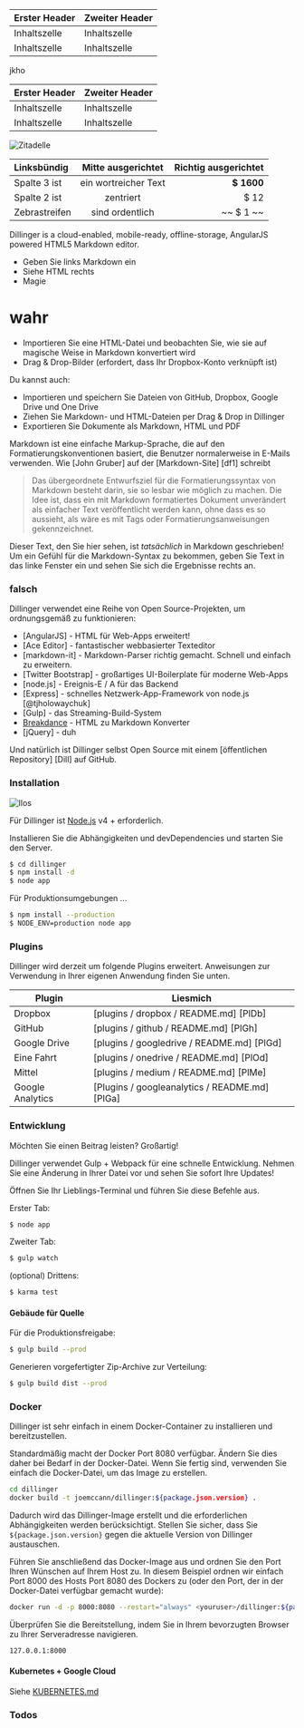 Erster Header | Zweiter Header
--- | ---
Inhaltszelle | Inhaltszelle
Inhaltszelle | Inhaltszelle

jkho

Erster Header | Zweiter Header
--- | ---
Inhaltszelle | Inhaltszelle
Inhaltszelle | Inhaltszelle

![Zitadelle](https://vignette.wikia.nocookie.net/masseffect/images/d/d7/MassEffect2Citadel.jpg/revision/latest?cb=20100721191415)

Linksbündig | Mitte ausgerichtet | Richtig ausgerichtet
:-- | :-: | --:
Spalte 3 ist | ein wortreicher Text | **$ 1600**
Spalte 2 ist | zentriert | $ 12
Zebrastreifen | sind ordentlich | ~~ $ 1 ~~

Dillinger is a cloud-enabled, mobile-ready, offline-storage, AngularJS powered HTML5 Markdown editor.

- Geben Sie links Markdown ein
- Siehe HTML rechts
- Magie

# wahr

- Importieren Sie eine HTML-Datei und beobachten Sie, wie sie auf magische Weise in Markdown konvertiert wird
- Drag &amp; Drop-Bilder (erfordert, dass Ihr Dropbox-Konto verknüpft ist)

Du kannst auch:

- Importieren und speichern Sie Dateien von GitHub, Dropbox, Google Drive und One Drive
- Ziehen Sie Markdown- und HTML-Dateien per Drag &amp; Drop in Dillinger
- Exportieren Sie Dokumente als Markdown, HTML und PDF

Markdown ist eine einfache Markup-Sprache, die auf den Formatierungskonventionen basiert, die Benutzer normalerweise in E-Mails verwenden. Wie [John Gruber] auf der [Markdown-Site] [df1] schreibt

> Das übergeordnete Entwurfsziel für die Formatierungssyntax von Markdown besteht darin, sie so lesbar wie möglich zu machen. Die Idee ist, dass ein mit Markdown formatiertes Dokument unverändert als einfacher Text veröffentlicht werden kann, ohne dass es so aussieht, als wäre es mit Tags oder Formatierungsanweisungen gekennzeichnet.

Dieser Text, den Sie hier sehen, ist *tatsächlich* in Markdown geschrieben! Um ein Gefühl für die Markdown-Syntax zu bekommen, geben Sie Text in das linke Fenster ein und sehen Sie sich die Ergebnisse rechts an.

### falsch

Dillinger verwendet eine Reihe von Open Source-Projekten, um ordnungsgemäß zu funktionieren:

- [AngularJS] - HTML für Web-Apps erweitert!
- [Ace Editor] - fantastischer webbasierter Texteditor
- [markdown-it] - Markdown-Parser richtig gemacht. Schnell und einfach zu erweitern.
- [Twitter Bootstrap] - großartiges UI-Boilerplate für moderne Web-Apps
- [node.js] - Ereignis-E / A für das Backend
- [Express] - schnelles Netzwerk-App-Framework von node.js [@tjholowaychuk]
- [Gulp] - das Streaming-Build-System
- [Breakdance](https://breakdance.github.io/breakdance/) - HTML zu Markdown Konverter
- [jQuery] - duh

Und natürlich ist Dillinger selbst Open Source mit einem [öffentlichen Repository] [Dill] auf GitHub.

### Installation

![Ilos](https://lh3.googleusercontent.com/proxy/DDV8a7sLIWurhJtW8Ego9bq-JlwpfFFoR0tkLJQKKYXEXoWHB6ZUP5jGKD2VcYt3z1QVsgcn6L3GoU1ns8m9fvi3U51GzddA70ZUMHgzHvjl4-i7YOJY9cShBPrfjUhMQhxaJ97WFBp612XmjMXVGypfGkiBarN4PWxhiHkiYYNW7HGbtTpOcyt9GQ4Q23C2noxLTWFXZMcQZhRpQA_qzu2n6_H6CPViBnhSHpEl4JZAPaGCSJqgZg)

Für Dillinger ist [Node.js](https://nodejs.org/) v4 + erforderlich.

Installieren Sie die Abhängigkeiten und devDependencies und starten Sie den Server.

```sh
$ cd dillinger
$ npm install -d
$ node app
```

Für Produktionsumgebungen ...

```sh
$ npm install --production
$ NODE_ENV=production node app
```

### Plugins

Dillinger wird derzeit um folgende Plugins erweitert. Anweisungen zur Verwendung in Ihrer eigenen Anwendung finden Sie unten.

Plugin | Liesmich
--- | ---
Dropbox | [plugins / dropbox / README.md] [PlDb]
GitHub | [plugins / github / README.md] [PlGh]
Google Drive | [plugins / googledrive / README.md] [PlGd]
Eine Fahrt | [plugins / onedrive / README.md] [PlOd]
Mittel | [plugins / medium / README.md] [PlMe]
Google Analytics | [Plugins / googleanalytics / README.md] [PlGa]

### Entwicklung

Möchten Sie einen Beitrag leisten? Großartig!

Dillinger verwendet Gulp + Webpack für eine schnelle Entwicklung. Nehmen Sie eine Änderung in Ihrer Datei vor und sehen Sie sofort Ihre Updates!

Öffnen Sie Ihr Lieblings-Terminal und führen Sie diese Befehle aus.

Erster Tab:

```sh
$ node app
```

Zweiter Tab:

```sh
$ gulp watch
```

(optional) Drittens:

```sh
$ karma test
```

#### Gebäude für Quelle

Für die Produktionsfreigabe:

```sh
$ gulp build --prod
```

Generieren vorgefertigter Zip-Archive zur Verteilung:

```sh
$ gulp build dist --prod
```

### Docker

Dillinger ist sehr einfach in einem Docker-Container zu installieren und bereitzustellen.

Standardmäßig macht der Docker Port 8080 verfügbar. Ändern Sie dies daher bei Bedarf in der Docker-Datei. Wenn Sie fertig sind, verwenden Sie einfach die Docker-Datei, um das Image zu erstellen.

```sh
cd dillinger
docker build -t joemccann/dillinger:${package.json.version} .
```

Dadurch wird das Dillinger-Image erstellt und die erforderlichen Abhängigkeiten werden berücksichtigt. Stellen Sie sicher, dass Sie `${package.json.version}` gegen die aktuelle Version von Dillinger austauschen.

Führen Sie anschließend das Docker-Image aus und ordnen Sie den Port Ihren Wünschen auf Ihrem Host zu. In diesem Beispiel ordnen wir einfach Port 8000 des Hosts Port 8080 des Dockers zu (oder den Port, der in der Docker-Datei verfügbar gemacht wurde):

```sh
docker run -d -p 8000:8080 --restart="always" <youruser>/dillinger:${package.json.version}
```

Überprüfen Sie die Bereitstellung, indem Sie in Ihrem bevorzugten Browser zu Ihrer Serveradresse navigieren.

```sh
127.0.0.1:8000
```

#### Kubernetes + Google Cloud

Siehe [KUBERNETES.md](https://github.com/joemccann/dillinger/blob/master/KUBERNETES.md)

### Todos
